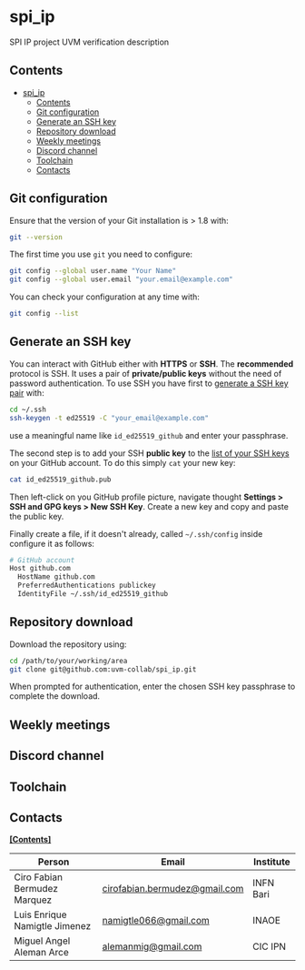 # spi_ip

SPI IP project UVM verification description

## Contents

- [spi\_ip](#spi_ip)
  - [Contents](#contents)
  - [Git configuration](#git-configuration)
  - [Generate an SSH key](#generate-an-ssh-key)
  - [Repository download](#repository-download)
  - [Weekly meetings](#weekly-meetings)
  - [Discord channel](#discord-channel)
  - [Toolchain](#toolchain)
  - [Contacts](#contacts)

## Git configuration

Ensure that the version of your Git installation is > 1.8 with:

```bash
git --version
```

The first time you use `git` you need to configure:

```bash
git config --global user.name "Your Name"
git config --global user.email "your.email@example.com"
```

You can check your configuration at any time with:

```bash
git config --list
```

## Generate an SSH key

You can interact with GitHub either with **HTTPS** or **SSH**. The **recommended** protocol is SSH.
It uses a pair of **private/public keys** without the need of password authentication. To use SSH you have
first to [generate a SSH key pair](https://docs.github.com/en/authentication/connecting-to-github-with-ssh/generating-a-new-ssh-key-and-adding-it-to-the-ssh-agent#generating-a-new-ssh-key) with:

```bash
cd ~/.ssh
ssh-keygen -t ed25519 -C "your_email@example.com"
```

use a meaningful name like `id_ed25519_github` and enter your passphrase.

The second step is to add your SSH **public key** to the [list of your SSH keys](https://github.com/settings/keys)
on your GitHub account. To do this simply `cat` your new key:

```bash
cat id_ed25519_github.pub
```

Then left-click on you GitHub profile picture, navigate thought **Settings > SSH and GPG keys > New SSH Key**.
Create a new key and copy and paste the public key.

Finally create a file, if it doesn't already, called `~/.ssh/config` inside configure it as follows:

```bash
# GitHub account
Host github.com
  HostName github.com
  PreferredAuthentications publickey
  IdentityFile ~/.ssh/id_ed25519_github
```

## Repository download

Download the repository using:

```bash
cd /path/to/your/working/area
git clone git@github.com:uvm-collab/spi_ip.git
```

When prompted for authentication, enter the chosen SSH key passphrase to complete the download.

## Weekly meetings

## Discord channel

## Toolchain

## Contacts

[**[Contents]**](#contents)

| Person                        | Email                         | Institute |
| ----------------------------- | ----------------------------- | --------- |
| Ciro Fabian Bermudez Marquez  | cirofabian.bermudez@gmail.com | INFN Bari |
| Luis Enrique Namigtle Jimenez | namigtle066@gmail.com         | INAOE     |
| Miguel Angel Aleman Arce      | alemanmig@gmail.com           | CIC IPN   |
